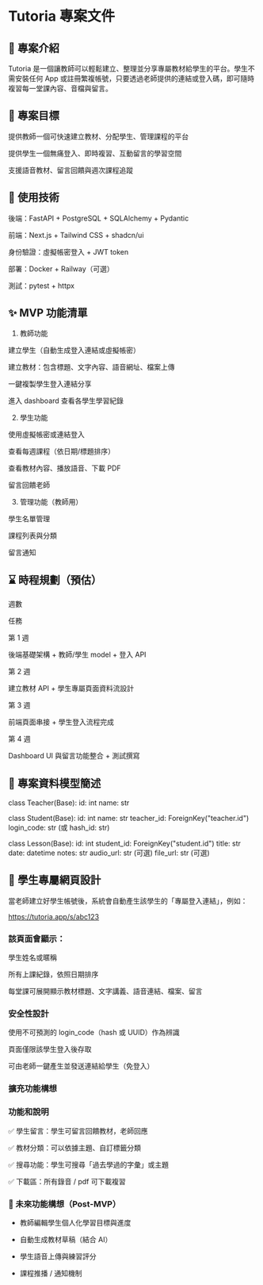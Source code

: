 # Tutoria 專案文件

## 📌 專案介紹

Tutoria 是一個讓教師可以輕鬆建立、整理並分享專屬教材給學生的平台。學生不需安裝任何 App 或註冊繁複帳號，只要透過老師提供的連結或登入碼，即可隨時複習每一堂課內容、音檔與留言。

## 🎯 專案目標

提供教師一個可快速建立教材、分配學生、管理課程的平台

提供學生一個無痛登入、即時複習、互動留言的學習空間

支援語音教材、留言回饋與週次課程追蹤

## 🧰 使用技術

後端：FastAPI + PostgreSQL + SQLAlchemy + Pydantic

前端：Next.js + Tailwind CSS + shadcn/ui

身份驗證：虛擬帳密登入 + JWT token

部署：Docker + Railway（可選）

測試：pytest + httpx

## ✨ MVP 功能清單

1. 教師功能

建立學生（自動生成登入連結或虛擬帳密）

建立教材：包含標題、文字內容、語音網址、檔案上傳

一鍵複製學生登入連結分享

進入 dashboard 查看各學生學習紀錄

2. 學生功能

使用虛擬帳密或連結登入

查看每週課程（依日期/標題排序）

查看教材內容、播放語音、下載 PDF

留言回饋老師

3. 管理功能（教師用）

學生名單管理

課程列表與分類

留言通知

## ⌛ 時程規劃（預估）

週數

任務

第 1 週

後端基礎架構 + 教師/學生 model + 登入 API

第 2 週

建立教材 API + 學生專屬頁面資料流設計

第 3 週

前端頁面串接 + 學生登入流程完成

第 4 週

Dashboard UI 與留言功能整合 + 測試撰寫

## 🧱 專案資料模型簡述

class Teacher(Base):
id: int
name: str

class Student(Base):
id: int
name: str
teacher_id: ForeignKey("teacher.id")
login_code: str (或 hash_id: str)

class Lesson(Base):
id: int
student_id: ForeignKey("student.id")
title: str
date: datetime
notes: str
audio_url: str (可選)
file_url: str (可選)

## 🧭 學生專屬網頁設計

當老師建立好學生帳號後，系統會自動產生該學生的「專屬登入連結」，例如：

https://tutoria.app/s/abc123

### 該頁面會顯示：

學生姓名或暱稱

所有上課紀錄，依照日期排序

每堂課可展開顯示教材標題、文字講義、語音連結、檔案、留言

### 安全性設計

使用不可預測的 login_code（hash 或 UUID）作為辨識

頁面僅限該學生登入後存取

可由老師一鍵產生並發送連結給學生（免登入）

### 擴充功能構想

### 功能和說明

✅ 學生留言：學生可留言回饋教材，老師回應

✅ 教材分類：可以依據主題、自訂標籤分類

✅ 搜尋功能：學生可搜尋「過去學過的字彙」或主題

✅ 下載區：所有錄音 / pdf 可下載複習

### 🧾 未來功能構想（Post-MVP）

- 教師編輯學生個人化學習目標與進度

- 自動生成教材草稿（結合 AI）

- 學生語音上傳與練習評分

- 課程推播 / 通知機制
